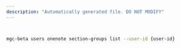 ```yaml
---
description: "Automatically generated file. DO NOT MODIFY"
---
```


```bash


mgc-beta users onenote section-groups list --user-id {user-id}

```